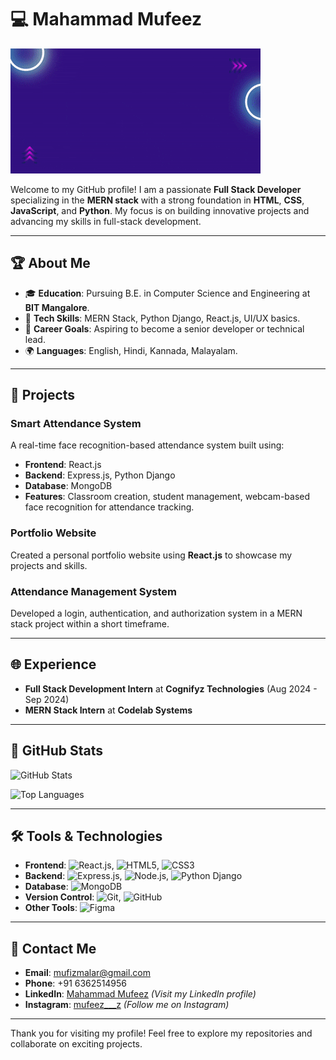# 💻 Mahammad Mufeez

![MERN Stack](https://github.com/mufeez123-lab/bannerag/raw/main/bannerforgit.gif)


Welcome to my GitHub profile! I am a passionate **Full Stack Developer** specializing in the **MERN stack** with a strong foundation in **HTML**, **CSS**, **JavaScript**, and **Python**. My focus is on building innovative projects and advancing my skills in full-stack development.

---

## 🏆 About Me

- 🎓 **Education**: Pursuing B.E. in Computer Science and Engineering at **BIT Mangalore**.
- 🔧 **Tech Skills**: MERN Stack, Python Django, React.js, UI/UX basics.
- 🚀 **Career Goals**: Aspiring to become a senior developer or technical lead.
- 🌍 **Languages**: English, Hindi, Kannada, Malayalam.

---

## 🌟 Projects

### **Smart Attendance System**

A real-time face recognition-based attendance system built using:

- **Frontend**: React.js
- **Backend**: Express.js, Python Django
- **Database**: MongoDB
- **Features**: Classroom creation, student management, webcam-based face recognition for attendance tracking.

### **Portfolio Website**

Created a personal portfolio website using **React.js** to showcase my projects and skills.

### **Attendance Management System**

Developed a login, authentication, and authorization system in a MERN stack project within a short timeframe.

---

## 🌐 Experience

- **Full Stack Development Intern** at **Cognifyz Technologies** (Aug 2024 - Sep 2024)
- **MERN Stack Intern** at **Codelab Systems**

---

## 🌟 GitHub Stats

![GitHub Stats](https://github-readme-stats.vercel.app/api?username=mufeez123-lab&show_icons=true&theme=radical)

![Top Languages](https://github-readme-stats.vercel.app/api/top-langs/?username=mufeez123-lab&layout=compact&theme=radical)

---

## 🛠️ Tools & Technologies

- **Frontend**: ![React.js](https://img.shields.io/badge/-React.js-61DAFB?logo=react&logoColor=white), ![HTML5](https://img.shields.io/badge/-HTML5-E34F26?logo=html5&logoColor=white), ![CSS3](https://img.shields.io/badge/-CSS3-1572B6?logo=css3&logoColor=white)
- **Backend**: ![Express.js](https://img.shields.io/badge/-Express.js-000000?logo=express&logoColor=white), ![Node.js](https://img.shields.io/badge/-Node.js-339933?logo=node.js&logoColor=white), ![Python Django](https://img.shields.io/badge/-Django-092E20?logo=django&logoColor=white)
- **Database**: ![MongoDB](https://img.shields.io/badge/-MongoDB-47A248?logo=mongodb&logoColor=white)
- **Version Control**: ![Git](https://img.shields.io/badge/-Git-F05032?logo=git&logoColor=white), ![GitHub](https://img.shields.io/badge/-GitHub-181717?logo=github&logoColor=white)
- **Other Tools**: ![Figma](https://img.shields.io/badge/-Figma-F24E1E?logo=figma&logoColor=white)

---

## 💼 Contact Me

- **Email**: [mufizmalar@gmail.com](mailto:mufizmalar@gmail.com)
- **Phone**: +91 6362514956
- **LinkedIn**: [Mahammad Mufeez](https://www.linkedin.com/in/mahammad-mufeez/) _(Visit my LinkedIn profile)_
- **Instagram**: [mufeez\_\_\_z](https://www.instagram.com/mufeez___z/?next=%2F) _(Follow me on Instagram)_

---

Thank you for visiting my profile! Feel free to explore my repositories and collaborate on exciting projects.
